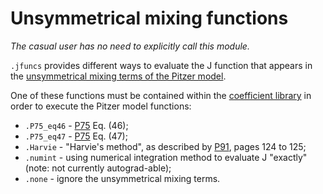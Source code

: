 # Unsymmetrical mixing functions

*The casual user has no need to explicitly call this module.*

`.jfuncs` provides different ways to evaluate the J function that appears in the [unsymmetrical mixing terms of the Pitzer model](../../modules/model/#etheta).

One of these functions must be contained within the [coefficient library](../cflibs) in order to execute the Pitzer model functions:

  * `.P75_eq46` - [P75](../../references/#P75) Eq. (46);
  * `.P75_eq47` - [P75](../../references/#P75) Eq. (47);
  * `.Harvie` - "Harvie's method", as described by [P91](../../references/#P91), pages 124 to 125;
  * `.numint` - using numerical integration method to evaluate J "exactly" (note: not currently autograd-able);
  * `.none` - ignore the unsymmetrical mixing terms.
